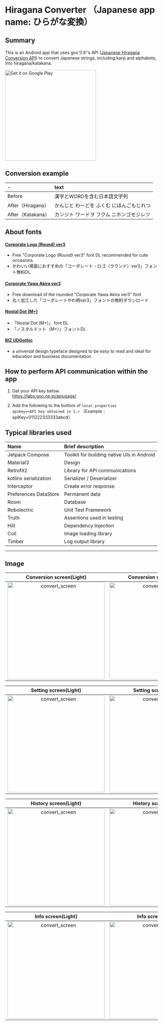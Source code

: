 # Hiragana Converter （Japanese app name: ひらがな変換）

## Summary
This is an Android app that uses gooラボ's API ([Japanese Hiragana Conversion API](https://labs.goo.ne.jp/api/en/hiragana-translation/)) to convert Japanese strings, including kanji and alphabets, into hiragana/katakana.

<a href='https://play.google.com/store/apps/details?id=ksnd.hiraganaconverter&pcampaignid=pcampaignidMKT-Other-global-all-co-prtnr-py-PartBadge-Mar2515-1'><img width="300" alt='Get it on Google Play' src='https://play.google.com/intl/ja/badges/static/images/badges/en_badge_web_generic.png'/></a>

## Conversion example
|-|text|
|:--|:--|
|Before|漢字とWORDを含む日本語文字列|
|After（Hiragana）|かんじと わーどを ふくむ にほんごもじれつ|
|After（Katakana）|カンジト ワードヲ フクム ニホンゴモジレツ|

## About fonts

#### [Corporate Logo (Round) ver3](https://logotype.jp/font-corpmaru.html)
- Free "Corporate Logo (Round) ver3" font DL recommended for cute occasions. 
- かわいい場面におすすめの「コーポレート・ロゴ（ラウンド）ver3」フォント無料DL 

#### [Corporate Yawa Akira ver3](https://logotype.jp/corp-yawamin.html)
- Free download of the rounded "Corporate Yawa Akira ver3" font
- 丸く加工した「コーポレートやわ明ver3」フォントの無料ダウンロード  
  
#### [Nostal Dot (M+)](https://logotype.jp/nosutaru-dot.html)
- 「Nostal Dot (M+)」 font DL  
- 「ノスタルドット（M+）」フォントDL  
  
#### [BIZ UDGothic](https://fonts.google.com/specimen/BIZ+UDGothic)
- a universal design typeface designed to be easy to read and ideal for education and business documentation
  
## How to perform API communication within the app

1. Get your API key below.  
https://labs.goo.ne.jp/apiusage/  

2. Add the following to the bottom of `local.properties`  
`apiKey=<API key obtained in 1.>`  （Example： apiKey=011222333333abcd）  

## Typical libraries used  
|Name|Brief description|
|:--|:--|
|Jetpack Compose|Toolkit for building native UIs in Android|
|Material3|Design|
|Retrofit2|Library for API communications|
|kotlinx serialization|Serializer / Deserializer|
|Interceptor|Create error response|
|Preferences DataStore|Permanent data|
|Room|Database|
|Robolectric|Unit Test Framework|
|Truth|Assertions used in testing|
|Hilt|Dependency Injection|
|Coil|Image loading library|
|Timber|Log output library|
___
## Image
|Conversion screen(Light)|Conversion screen(Dark)|
|:-:|:-:|
|<img width="320" alt="convert_screen" src="https://user-images.githubusercontent.com/60963155/210051987-be80696a-8bad-4b68-b9ae-72ddf2097b1e.PNG">|<img width="320" alt="convert_screen" src="https://user-images.githubusercontent.com/60963155/210051997-1f7f02d2-ea72-4768-a696-1db928339cb4.PNG">|

|Setting screen(Light)|Setting screen(Dark)|
|:-:|:-:|
|<img width="320" alt="convert_screen" src="https://user-images.githubusercontent.com/60963155/210052008-847e6dca-9961-4a0b-83a0-c0a48e964180.PNG">|<img width="320" alt="convert_screen" src="https://user-images.githubusercontent.com/60963155/210052014-e5bea46c-10af-4b92-b346-12e97cab3572.PNG">|

|History screen(Light)|History screen(Dark)|
|:-:|:-:|
|<img width="320" alt="convert_screen" src="https://user-images.githubusercontent.com/60963155/210052019-3b9c0f74-f874-4258-9eee-e29d2488d52b.PNG">|<img width="320" alt="convert_screen" src="https://user-images.githubusercontent.com/60963155/210052028-29f8d902-2aed-47c8-a164-f90aa2b1d9b4.PNG">|

|Info screen(Light)|Info screen(Dark)|
|:-:|:-:|
|<img width="320" alt="convert_screen" src="https://user-images.githubusercontent.com/60963155/210052030-5425ffc2-3f1f-4a72-94c9-b52b33144654.PNG">|<img width="320" alt="convert_screen" src="https://user-images.githubusercontent.com/60963155/210052039-eaf98871-e8db-439e-98e6-4c80124ada5b.PNG">|
